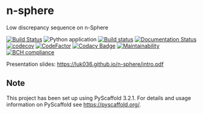 # n-sphere
Low discrepancy sequence on n-Sphere

[![Build Status](https://travis-ci.org/luk036/n-sphere.svg?branch=master)](https://travis-ci.org/luk036/n-sphere)
![Python application](https://github.com/luk036/n-sphere/workflows/Python%20application/badge.svg)
[![Build status](https://ci.appveyor.com/api/projects/status/nwrcowcpmmwb20w4?svg=true)](https://ci.appveyor.com/project/luk036/n-sphere)
[![Documentation Status](https://readthedocs.org/projects/n-sphere/badge/?version=latest)](https://n-sphere.readthedocs.io/en/latest/?badge=latest)
[![codecov](https://codecov.io/gh/luk036/n-sphere/branch/master/graph/badge.svg)](https://codecov.io/gh/luk036/n-sphere)
[![CodeFactor](https://www.codefactor.io/repository/github/luk036/n-sphere/badge)](https://www.codefactor.io/repository/github/luk036/n-sphere)
[![Codacy Badge](https://api.codacy.com/project/badge/Grade/15fc85f478554cda94bf99abd6ca0a87)](https://app.codacy.com/app/luk036/n-sphere?utm_source=github.com&utm_medium=referral&utm_content=luk036/n-sphere&utm_campaign=Badge_Grade_Dashboard)
[![Maintainability](https://api.codeclimate.com/v1/badges/1821ee6527371df3a2b8/maintainability)](https://codeclimate.com/github/luk036/n-sphere/maintainability)
[![BCH compliance](https://bettercodehub.com/edge/badge/luk036/n-sphere?branch=master)](https://bettercodehub.com/)

Presentation slides: <https://luk036.github.io/n-sphere/intro.pdf>

Note
----

This project has been set up using PyScaffold 3.2.1. For details and usage
information on PyScaffold see <https://pyscaffold.org/>.
